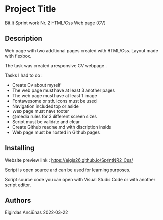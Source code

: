 # Project Title

Bit.lt Sprint work Nr. 2 HTML/Css Web page (CV)

## Description

Web page with two additional pages created with HTML/Css. Layout made with flexbox. 

The task was created a responsive CV webpage . 

Tasks I had to do :

* Create Cv about myself
* The web page must have at least 3 another pages
* The web page must have at least 1 image
* Fontawesome or sth. icons must be used
* Navigation included top or aside 
* Web page must have footer
* @media rules for 3 different screen sizes
* Script must be validate and clear
* Create Github readme.md with discription inside
* Web page must be hosted in Github pages

## Installing

Website preview link : https://eigis26.github.io/SprintNR2_Css/

Script is open source and can be used for learning purposes.

Script source code you can open with Visual Studio Code or with another script editor.

## Authors

Eigirdas Anciūnas 2022-03-22
